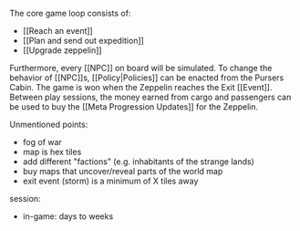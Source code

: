The core game loop consists of:
* [[Reach an event]]
* [[Plan and send out expedition]]
* [[Upgrade zeppelin]]

Furthermore, every [[NPC]] on board will be simulated. To change the behavior of [[NPC]]s, [[Policy|Policies]] can be enacted from the Pursers Cabin. The game is won when the Zeppelin reaches the Exit [[Event]]. Between play sessions, the money earned from cargo and passengers can be used to buy the  [[Meta Progression Updates]] for the Zeppelin.

Unmentioned points:
* fog of war
* map is hex tiles
* add different "factions" (e.g. inhabitants of the strange lands)
* buy maps that uncover/reveal parts of the world map
* exit event (storm) is a minimum of X tiles away

session:
* in-game: days to weeks